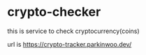 # crypto-checker
this is service to check cryptocurrency(coins)

url is https://crypto-tracker.parkinwoo.dev/
